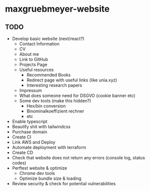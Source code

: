 # maxgruebmeyer-website

## TODO

- Develop basic website (next/react?)
    - Contact Information
    - CV
    - About me
    - Link to GitHub
    - Projects Page
    - Useful resources
        - Recommended Books
        - Redirect page with useful links (like unia.xyz)
        - Interesting research papers
    - Impressum
    - What does someone need for DSGVO (cookie banner etc)
    - Some dev tools (make this hidden?)
        - Hex/bin conversion
        - Binominalkoeffizient rechner
        - etc
- Enable typescript
- Beautify shit with tailwindcss
- Purchase domain
- Create CI
- Link AWS and Deploy
- Automate deployment with terraform
- Create CD
- Check that website does not return any errors (console log, status codes)
- Perftest website & optimize
    - Chrome dev tools
    - Optimize bundle size & loading
- Review security & check for potential vulnerabilities
